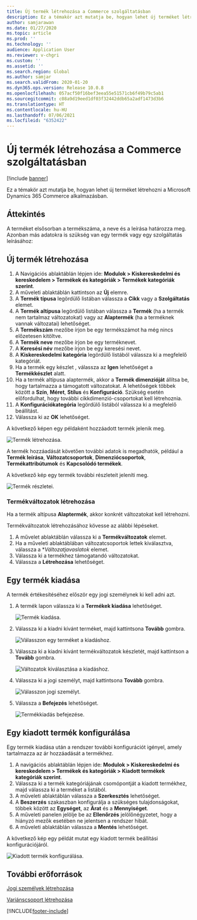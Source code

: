 ```yaml
---
title: Új termék létrehozása a Commerce szolgáltatásban
description: Ez a témakör azt mutatja be, hogyan lehet új terméket létrehozni a Microsoft Dynamics 365 Commerce alkalmazásban.
author: samjarawan
ms.date: 01/27/2020
ms.topic: article
ms.prod: ''
ms.technology: ''
audience: Application User
ms.reviewer: v-chgri
ms.custom: ''
ms.assetid: ''
ms.search.region: Global
ms.author: samjar
ms.search.validFrom: 2020-01-20
ms.dyn365.ops.version: Release 10.0.8
ms.openlocfilehash: 057acf50f16bef3eea55e51571cb6f49b79c5ab1
ms.sourcegitcommit: c08a9d19eed1df03f32442ddb65a2adf1473d3b6
ms.translationtype: HT
ms.contentlocale: hu-HU
ms.lasthandoff: 07/06/2021
ms.locfileid: "6352422"
---
```

# <a name="create-a-new-product-in-commerce"></a>Új termék létrehozása a Commerce szolgáltatásban


[!include [banner](includes/banner.md)]

Ez a témakör azt mutatja be, hogyan lehet új terméket létrehozni a Microsoft Dynamics 365 Commerce alkalmazásban.

## <a name="overview"></a>Áttekintés

A terméket elsősorban a termékszáma, a neve és a leírása határozza meg. Azonban más adatokra is szükség van egy termék vagy egy szolgáltatás leírásához:

## <a name="create-a-new-product"></a>Új termék létrehozása

1. A Navigációs ablaktáblán lépjen ide: **Modulok \> Kiskereskedelmi és kereskedelem \> Termékek és kategóriák \> Termékek kategóriák szerint**.
1. A műveleti ablaktáblán kattintson az **Új** elemre.
1. A **Termék típusa** legördülő listában válassza a **Cikk** vagy a **Szolgáltatás** elemet.
1. A **Termék altípusa** legördülő listában válassza a **Termék** (ha a termék nem tartalmaz változatokat) vagy az **Alaptermék** (ha a terméknek vannak változatai) lehetőséget.
1. A **Termékszám** mezőbe írjon be egy termékszámot ha még nincs előzetesen kitöltve.
1. A **Termék neve** mezőbe írjon be egy terméknevet.
1. A **Keresési név** mezőbe írjon be egy keresési nevet.
1. A **Kiskereskedelmi kategória** legördülő listából válassza ki a megfelelő kategóriát.
1. Ha a termék egy készlet , válassza az **Igen** lehetőséget a **Termékkészlet** alatt.
1. Ha a termék altípusa alaptermék, akkor a **Termék dimenzióját** állítsa be, hogy tartalmazza a támogatott változatokat. A lehetőségek többek között a **Szín**, **Méret**, **Stílus** és **Konfiguráció**. Szükség esetén előfordulhat, hogy további cikkdimenzió-csoportokat kell létrehoznia.
1. A **Konfigurációkategória** legördülő listából válassza ki a megfelelő beállítást.
1. Válassza ki az **OK** lehetőséget.

A következő képen egy példaként hozzáadott termék jelenik meg.

![Termék létrehozása.](media/create-new-product.png)

A termék hozzáadását követően további adatok is megadhatók, például a **Termék leírása**, **Változatcsoportok**, **Dimenziócsoportok**, **Termékattribútumok** és **Kapcsolódó termékek**.

A következő kép egy termék további részleteit jeleníti meg.

![Termék részletei.](media/create-new-product-2.png)

### <a name="create-product-variants"></a>Termékváltozatok létrehozása

Ha a termék altípusa **Alaptermék**, akkor konkrét változatokat kell létrehozni. 

Termékváltozatok létrehozásához kövesse az alábbi lépéseket.

1. A művelet ablaktáblán válassza ki a **Termékváltozatok** elemet.
1. Ha a műveleti ablaktáblában változatcsoportok lettek kiválasztva, válassza a **Változatjavaslatok* elemet.
1. Válassza ki a termékhez támogatandó változatokat.
1. Válassza a **Létrehozása** lehetőséget.

## <a name="release-a-product"></a>Egy termék kiadása

A termék értékesítéséhez először egy jogi személynek ki kell adni azt.

1. A termék lapon válassza ki a **Termékek kiadása** lehetőséget.

    ![Termék kiadása.](media/create-new-product-3.png)

1. Válassza ki a kiadni kívánt terméket, majd kattintsona **Tovább** gombra.

    ![Válasszon egy terméket a kiadáshoz.](media/create-new-product-4.png)

1. Válassza ki a kiadni kívánt termékváltozatok készletét, majd kattintson a **Tovább** gombra.

    ![Változatok kiválasztása a kiadáshoz.](media/create-new-product-5.png)

1. Válassza ki a jogi személyt, majd kattintsona **Tovább** gombra.

    ![Válasszon jogi személyt.](media/create-new-product-6.png)

1. Válassza a **Befejezés** lehetőséget.

    ![Termékkiadás befejezése.](media/create-new-product-7.png)

## <a name="configure-a-released-product"></a>Egy kiadott termék konfigurálása

Egy termék kiadása után a rendszer további konfigurációt igényel, amely tartalmazza az ár hozzáadását a termékhez.

1. A navigációs ablaktáblán lépjen ide: **Modulok \> Kiskereskedelmi és kereskedelem \> Termékek és kategóriák \> Kiadott termékek kategóriák szerint**.
1. Válassza ki a termék kategóriájának csomópontját a kiadott termékhez, majd válassza ki a terméket a listából.
1. A műveleti ablaktáblán válassza a **Szerkesztés** lehetőséget.
1. A **Beszerzés** szakaszban konfigurálja a szükséges tulajdonságokat, többek között az **Egységet**, az **Árat** és a **Mennyiséget**.
1. A műveleti panelen jelölje be az **Ellenőrzés** jelölőnégyzetet, hogy a hiányzó mezők esetében ne jelentsen a rendszer hibát.
1. A műveleti ablaktáblán válassza a **Mentés** lehetőséget.

A következő kép egy példát mutat egy kiadott termék beállítási konfigurációjáról.

![Kiadott termék konfigurálása.](media/create-new-product-8.png)

## <a name="additional-resources"></a>További erőforrások

[Jogi személyek létrehozása](channels-legal-entities.md)

[Variánscsoport létrehozása](create-variant-group.md) 


[!INCLUDE[footer-include](../includes/footer-banner.md)]